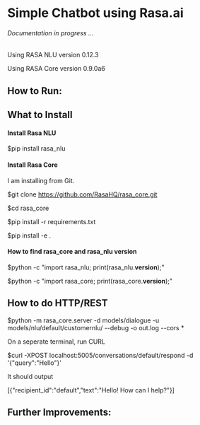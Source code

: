 # Simple Chatbot using Rasa.ai

###### Documentation in progress ...

Using RASA NLU version 0.12.3

Using RASA Core version 0.9.0a6

## How to Run:


## What to Install

#### Install Rasa NLU

$pip install rasa_nlu

#### Install Rasa Core

I am installing from Git.

$git clone https://github.com/RasaHQ/rasa_core.git

$cd rasa_core

$pip install -r requirements.txt

$pip install -e .


#### How to find rasa_core and rasa_nlu version

$python -c "import rasa_nlu; print(rasa_nlu.__version__);"

$python -c "import rasa_core; print(rasa_core.__version__);"


## How to do HTTP/REST

$python -m rasa_core.server -d models/dialogue -u models/nlu/default/customernlu/ --debug -o out.log --cors *

On a seperate terminal, run CURL

$curl -XPOST localhost:5005/conversations/default/respond -d '{"query":"Hello"}'

It should output

[{"recipient_id":"default","text":"Hello! How can I help?"}] 


## Further Improvements:
